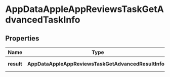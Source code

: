 # AppDataAppleAppReviewsTaskGetAdvancedTaskInfo

## Properties

| Name | Type | Description | Notes |
|------------ | ------------- | ------------- | -------------|
**result** | **AppDataAppleAppReviewsTaskGetAdvancedResultInfo[]** | array of results |[optional]|